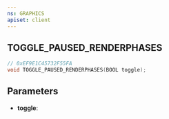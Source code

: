 ```yaml
---
ns: GRAPHICS
apiset: client
---
```

## TOGGLE_PAUSED_RENDERPHASES

```c
// 0xEF9E1C45732F55FA
void TOGGLE_PAUSED_RENDERPHASES(BOOL toggle);
```


## Parameters
* **toggle**:




